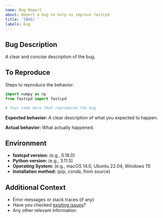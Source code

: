 ```yaml
---
name: Bug Report
about: Report a bug to help us improve fastcpd
title: '[BUG] '
labels: bug
---
```


## Bug Description

A clear and concise description of the bug.

## To Reproduce

Steps to reproduce the behavior:

```python
import numpy as np
from fastcpd import fastcpd

# Your code here that reproduces the bug
```

**Expected behavior:**
A clear description of what you expected to happen.

**Actual behavior:**
What actually happened.

## Environment

- **fastcpd version:** (e.g., 0.18.0)
- **Python version:** (e.g., 3.11.5)
- **Operating System:** (e.g., macOS 14.0, Ubuntu 22.04, Windows 11)
- **Installation method:** (pip, conda, from source)

## Additional Context

- Error messages or stack traces (if any)
- Have you checked [existing issues](https://github.com/doccstat/fastcpd/issues)?
- Any other relevant information
